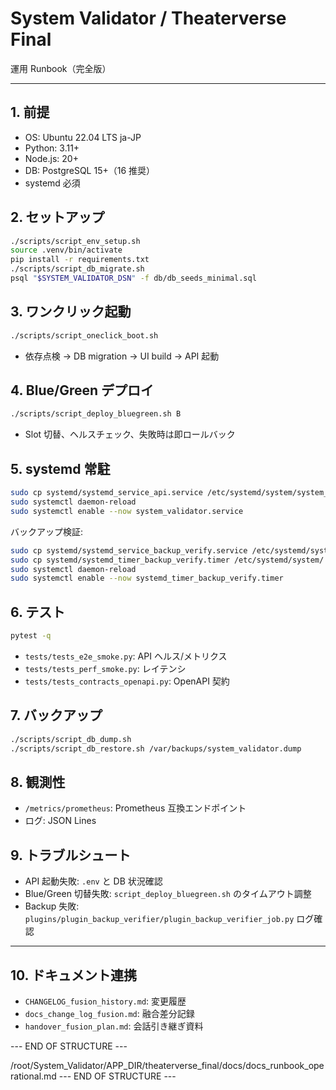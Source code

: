 # System Validator / Theaterverse Final
運用 Runbook（完全版）

---

## 1. 前提
- OS: Ubuntu 22.04 LTS ja-JP
- Python: 3.11+
- Node.js: 20+
- DB: PostgreSQL 15+（16 推奨）
- systemd 必須

## 2. セットアップ
```bash
./scripts/script_env_setup.sh
source .venv/bin/activate
pip install -r requirements.txt
./scripts/script_db_migrate.sh
psql "$SYSTEM_VALIDATOR_DSN" -f db/db_seeds_minimal.sql
```

## 3. ワンクリック起動
```bash
./scripts/script_oneclick_boot.sh
```
- 依存点検 → DB migration → UI build → API 起動

## 4. Blue/Green デプロイ
```bash
./scripts/script_deploy_bluegreen.sh B
```
- Slot 切替、ヘルスチェック、失敗時は即ロールバック

## 5. systemd 常駐
```bash
sudo cp systemd/systemd_service_api.service /etc/systemd/system/system_validator.service
sudo systemctl daemon-reload
sudo systemctl enable --now system_validator.service
```

バックアップ検証:
```bash
sudo cp systemd/systemd_service_backup_verify.service /etc/systemd/system/
sudo cp systemd/systemd_timer_backup_verify.timer /etc/systemd/system/
sudo systemctl daemon-reload
sudo systemctl enable --now systemd_timer_backup_verify.timer
```

## 6. テスト
```bash
pytest -q
```
- `tests/tests_e2e_smoke.py`: API ヘルス/メトリクス
- `tests/tests_perf_smoke.py`: レイテンシ
- `tests/tests_contracts_openapi.py`: OpenAPI 契約

## 7. バックアップ
```bash
./scripts/script_db_dump.sh
./scripts/script_db_restore.sh /var/backups/system_validator.dump
```

## 8. 観測性
- `/metrics/prometheus`: Prometheus 互換エンドポイント
- ログ: JSON Lines

## 9. トラブルシュート
- API 起動失敗: `.env` と DB 状況確認
- Blue/Green 切替失敗: `script_deploy_bluegreen.sh` のタイムアウト調整
- Backup 失敗: `plugins/plugin_backup_verifier/plugin_backup_verifier_job.py` ログ確認

---

## 10. ドキュメント連携
- `CHANGELOG_fusion_history.md`: 変更履歴
- `docs_change_log_fusion.md`: 融合差分記録
- `handover_fusion_plan.md`: 会話引き継ぎ資料

--- END OF STRUCTURE ---
<!-- /root/System_Validator/APP_DIR/theaterverse_final/docs/docs_runbook_operational.md -->

/root/System_Validator/APP_DIR/theaterverse_final/docs/docs_runbook_operational.md
--- END OF STRUCTURE ---
